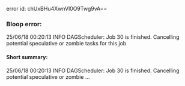 error id: chUxBHu4XwnVl0O9Twg9vA==
### Bloop error:

25/06/18 00:20:13 INFO DAGScheduler: Job 30 is finished. Cancelling potential speculative or zombie tasks for this job
#### Short summary: 

25/06/18 00:20:13 INFO DAGScheduler: Job 30 is finished. Cancelling potential speculative or zombie ...